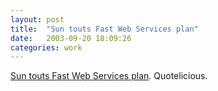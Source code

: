 ```yaml
---
layout: post
title:  "Sun touts Fast Web Services plan"
date:   2003-09-20 18:09:26
categories: work
---
```

<a href="http://www.infoworld.com/article/03/09/19/HNfastwebservices_1.html">Sun touts Fast Web Services plan</a>. Quotelicious.

